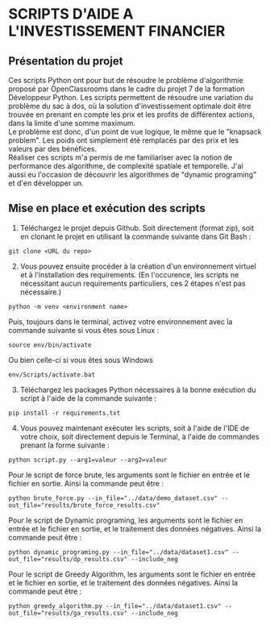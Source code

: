 
# SCRIPTS D'AIDE A L'INVESTISSEMENT FINANCIER


## Présentation du projet

Ces scripts Python ont pour but de résoudre le problème d'algorithmie proposé par OpenClassrooms dans le cadre du projet 7 de la formation Développeur Python.
Les scripts permettent de résoudre une variation du problème du sac à dos, où la solution d'investissement optimale doit être trouvée en prenant en compte les prix et les profits de différentex actions, dans la limite d'une somme maximum.  
Le problème est donc, d'un point de vue logique, le même que le "knapsack problem". Les poids ont simplement été remplacés par des prix et les valeurs par des bénéfices.  
Réaliser ces scripts m'a permis de me familiariser avec la notion de performance des algorithme, de complexité spatiale et temporelle. J'ai aussi eu l'occasion de découvrir les algorithmes de "dynamic programing" et d'en développer un.

## Mise en place et exécution des scripts

1. Téléchargez le projet depuis Github. Soit directement (format zip), soit en clonant le projet en utilisant la commande suivante dans Git Bash :  
```
git clone <URL du repo>
```
2. Vous pouvez ensuite procéder à la création d'un environnement virtuel et à l'installation des requirements. (En l'occurence, les scripts ne nécessitant aucun requirements particuliers, ces 2 étapes n'est pas nécessaire.)
```
python -m venv <environment name>
```
Puis, toujours dans le terminal, activez votre environnement avec la commande suivante si vous êtes sous Linux :
```
source env/bin/activate
```
Ou bien celle-ci si vous êtes sous Windows
```
env/Scripts/activate.bat
```
3. Téléchargez les packages Python nécessaires à la bonne exécution du script à l'aide de la commande suivante :
```
pip install -r requirements.txt
```
4. Vous pouvez maintenant exécuter les scripts, soit à l'aide de l'IDE de votre choix, soit directement depuis le Terminal, à l'aide de commandes prenant la forme suivante :
```		
python script.py --arg1=valeur --arg2=valeur
```
Pour le script de force brute, les arguments sont le fichier en entrée et le fichier en sortie. Ainsi la commande peut être :
```		
python brute_force.py --in_file="../data/demo_dataset.csv" --out_file="results/brute_force_results.csv" 
```
Pour le script de Dynamic programing, les arguments sont le fichier en entrée et le fichier en sortie, et le traitement des données négatives. Ainsi la commande peut être :
```		
python dynamic_programing.py --in_file="../data/dataset1.csv" --out_file="results/dp_results.csv" --include_neg
```
Pour le script de Greedy Algorithm, les arguments sont le fichier en entrée et le fichier en sortie, et le traitement des données négatives. Ainsi la commande peut être :
```		
python greedy_algorithm.py --in_file="../data/dataset1.csv" --out_file="results/ga_results.csv" --include_neg
```





